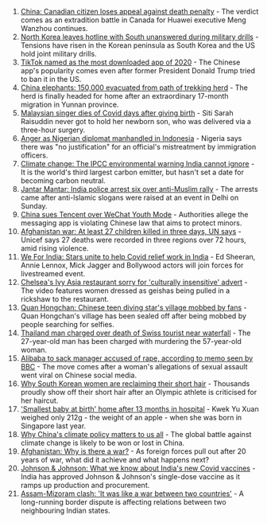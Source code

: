 1. [China: Canadian citizen loses appeal against death penalty](https://www.bbc.co.uk/news/world-asia-china-58141758) - The verdict comes as an extradition battle in Canada for Huawei executive Meng Wanzhou continues.
2. [North Korea leaves hotline with South unanswered during military drills](https://www.bbc.co.uk/news/world-asia-58162289) - Tensions have risen in the Korean peninsula as South Korea and the US hold joint military drills.
3. [TikTok named as the most downloaded app of 2020](https://www.bbc.co.uk/news/business-58155103) - The Chinese app's popularity comes even after former President Donald Trump tried to ban it in the US.
4. [China elephants: 150,000 evacuated from path of trekking herd](https://www.bbc.co.uk/news/world-asia-china-58156099) - The herd is finally headed for home after an extraordinary 17-month migration in Yunnan province.
5. [Malaysian singer dies of Covid days after giving birth](https://www.bbc.co.uk/news/world-asia-58155203) - Siti Sarah Raisuddin never got to hold her newborn son, who was delivered via a three-hour surgery.
6. [Anger as Nigerian diplomat manhandled in Indonesia](https://www.bbc.co.uk/news/world-africa-58159675) - Nigeria says there was "no justification" for an official's mistreatment by immigration officers.
7. [Climate change: The IPCC environmental warning India cannot ignore](https://www.bbc.co.uk/news/world-asia-india-58155294) - It is the world's third largest carbon emitter, but hasn't set a date for becoming carbon neutral.
8. [Jantar Mantar: India police arrest six over anti-Muslim rally](https://www.bbc.co.uk/news/world-asia-india-58155301) - The arrests came after anti-Islamic slogans were raised at an event in Delhi on Sunday.
9. [China sues Tencent over WeChat Youth Mode](https://www.bbc.co.uk/news/technology-58145808) - Authorities allege the messaging app is violating Chinese law that aims to protect minors.
10. [Afghanistan war: At least 27 children killed in three days, UN says](https://www.bbc.co.uk/news/world-asia-58142983) - Unicef says 27 deaths were recorded in three regions over 72 hours, amid rising violence.
11. [We For India: Stars unite to help Covid relief work in India](https://www.bbc.co.uk/news/entertainment-arts-58146704) - Ed Sheeran, Annie Lennox, Mick Jagger and Bollywood actors will join forces for livestreamed event.
12. [Chelsea's Ivy Asia restaurant sorry for 'culturally insensitive' advert](https://www.bbc.co.uk/news/uk-england-london-58145325) - The video features women dressed as geishas being pulled in a rickshaw to the restaurant.
13. [Quan Hongchan: Chinese teen diving star's village mobbed by fans](https://www.bbc.co.uk/news/world-asia-china-58141676) - Quan Hongchan's village has been sealed off after being mobbed by people searching for selfies.
14. [Thailand man charged over death of Swiss tourist near waterfall](https://www.bbc.co.uk/news/world-asia-58141926) - The 27-year-old man has been charged with murdering the 57-year-old woman.
15. [Alibaba to sack manager accused of rape, according to memo seen by BBC](https://www.bbc.co.uk/news/business-58141606) - The move comes after a woman's allegations of sexual assault went viral on Chinese social media.
16. [Why South Korean women are reclaiming their short hair](https://www.bbc.co.uk/news/world-asia-58082355) - Thousands proudly show off their short hair after an Olympic athlete is criticised for her haircut.
17. ['Smallest baby at birth' home after 13 months in hospital](https://www.bbc.co.uk/news/world-asia-58141756) - Kwek Yu Xuan weighed only 212g - the weight of an apple - when she was born in Singapore last year.
18. [Why China's climate policy matters to us all](https://www.bbc.co.uk/news/world-asia-china-57483492) - The global battle against climate change is likely to be won or lost in China.
19. [Afghanistan: Why is there a war?](https://www.bbc.co.uk/news/world-asia-49192495) - As foreign forces pull out after 20 years of war, what did it achieve and what happens next?
20. [Johnson & Johnson: What we know about India's new Covid vaccines](https://www.bbc.co.uk/news/world-asia-india-55748124) - India has approved Johnson & Johnson's single-dose vaccine as it ramps up production and procurement.
21. [Assam-Mizoram clash: 'It was like a war between two countries'](https://www.bbc.co.uk/news/world-asia-india-58066768) - A long-running border dispute is affecting relations between two neighbouring Indian states.
